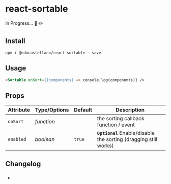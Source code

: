 # react-sortable

In Progress... :triangular_ruler: :pencil2:

## Install

```
npm i @educastellano/react-sortable --save 
```

## Usage

```html
<Sortable onSort={(components) => console.log(components)} />
```

## Props

Attribute       | Type/Options              | Default             | Description
---             | ---                       | ---                 | ---
`onSort`        | *function*                |                     | the sorting callback function / event
`enabled`       | *boolean*                 | `true`              | **`Optional`** Enable/disable the sorting (dragging still works)

## Changelog

### 

* 

